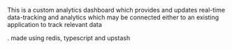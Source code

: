 This is a custom analytics dashboard which provides and updates real-time data-tracking and analytics which may be connected either to an existing application to track relevant data

. made using redis, typescript and upstash

